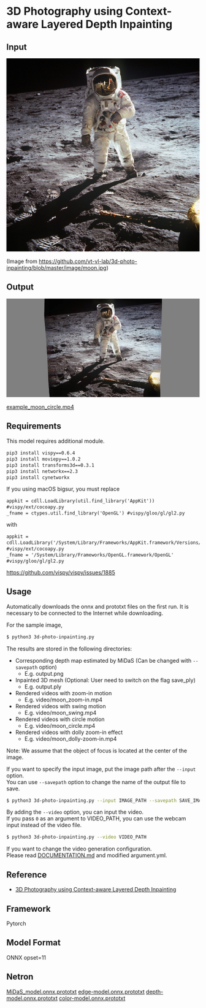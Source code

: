 # 3D Photography using Context-aware Layered Depth Inpainting

## Input

![Input](moon.jpg)

(Image from https://github.com/vt-vl-lab/3d-photo-inpainting/blob/master/image/moon.jpg)

## Output

![Output](example_moon_circle.jpg)

[example_moon_circle.mp4](example_moon_circle.mp4)

## Requirements
This model requires additional module.

```
pip3 install vispy==0.6.4
pip3 install moviepy==1.0.2
pip3 install transforms3d==0.3.1
pip3 install networkx==2.3
pip3 install cynetworkx
```

If you using macOS bigsur, you must replace

```
appkit = cdll.LoadLibrary(util.find_library('AppKit')) #vispy/ext/cocoapy.py
_fname = ctypes.util.find_library('OpenGL') #vispy/gloo/gl/gl2.py
```

with

```
appkit = cdll.LoadLibrary('/System/Library/Frameworks/AppKit.framework/Versions/Current/AppKit') #vispy/ext/cocoapy.py
_fname = '/System/Library/Frameworks/OpenGL.framework/OpenGL' #vispy/gloo/gl/gl2.py
```

https://github.com/vispy/vispy/issues/1885

## Usage
Automatically downloads the onnx and prototxt files on the first run.
It is necessary to be connected to the Internet while downloading.

For the sample image,
``` bash
$ python3 3d-photo-inpainting.py
```

The results are stored in the following directories:
- Corresponding depth map estimated by MiDaS (Can be changed with `--savepath` option)
  - E.g. output.png
- Inpainted 3D mesh (Optional: User need to switch on the flag save_ply)
  - E.g. output.ply
- Rendered videos with zoom-in motion
  - E.g. video/moon_zoom-in.mp4
- Rendered videos with swing motion
  - E.g. video/moon_swing.mp4
- Rendered videos with circle motion
  - E.g. video/moon_circle.mp4
- Rendered videos with dolly zoom-in effect
  - E.g. video/moon_dolly-zoom-in.mp4

Note: We assume that the object of focus is located at the center of the image.

If you want to specify the input image, put the image path after the `--input` option.  
You can use `--savepath` option to change the name of the output file to save.
```bash
$ python3 3d-photo-inpainting.py --input IMAGE_PATH --savepath SAVE_IMAGE_PATH
```

By adding the `--video` option, you can input the video.   
If you pass `0` as an argument to VIDEO_PATH, you can use the webcam input instead of the video file.
```bash
$ python3 3d-photo-inpainting.py --video VIDEO_PATH
```

If you want to change the video generation configuration.  
Please read [DOCUMENTATION.md](https://github.com/vt-vl-lab/3d-photo-inpainting/blob/master/DOCUMENTATION.md) and modified argument.yml.

## Reference

- [3D Photography using Context-aware Layered Depth Inpainting](https://github.com/vt-vl-lab/3d-photo-inpainting)

## Framework

Pytorch

## Model Format

ONNX opset=11

## Netron

[MiDaS_model.onnx.prototxt](https://netron.app/?url=https://storage.googleapis.com/ailia-models/3d-photo-inpainting/MiDaS_model.onnx.prototxt)
[edge-model.onnx.prototxt](https://netron.app/?url=https://storage.googleapis.com/ailia-models/3d-photo-inpainting/edge-model.onnx.prototxt)
[depth-model.onnx.prototxt](https://netron.app/?url=https://storage.googleapis.com/ailia-models/3d-photo-inpainting/depth-model.onnx.prototxt)
[color-model.onnx.prototxt](https://netron.app/?url=https://storage.googleapis.com/ailia-models/3d-photo-inpainting/color-model.onnx.prototxt)
